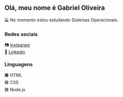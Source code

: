 ## Olá, meu nome é Gabriel Oliveira

💻 No momento estou estudando Sistemas Operacionais.



<h3>Redes sociais</h3>
<div> 
  📷 <a href="https://www.instagram.com/gabdown_" target="_blank">Instagram</a><br>
  💼 <a href="https://www.linkedin.com/in/gabriel-oliveira-0a4b9322a" target="_blank">Linkedin</a> 
 
</div>

<h3>Linguagens</h3>
🟧 HTML<br>
🟦 CSS<br>
🟩 Node.js<br>
